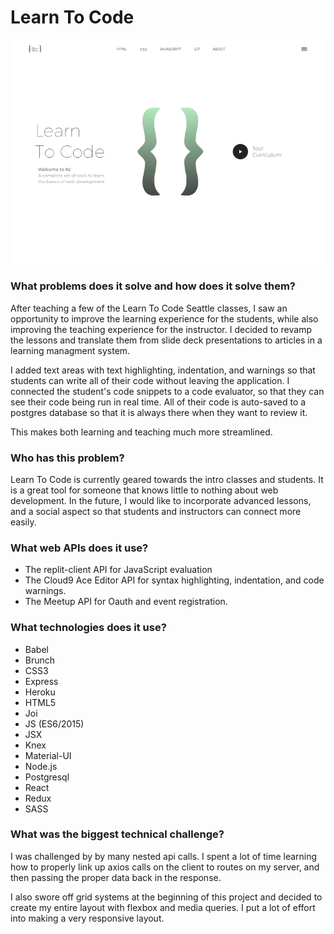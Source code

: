 # Learn To Code

![Landing Page ScreenShot](/app/assets/images/landing.png?raw=true)

### What problems does it solve and how does it solve them?

After teaching a few of the Learn To Code Seattle classes, I saw an opportunity to improve the learning experience for the students, while also improving the teaching experience for the instructor. I decided to revamp the lessons and translate them from slide deck presentations to articles in a learning managment system.

I added text areas with text highlighting, indentation, and warnings so that students can write all of their code without leaving the application. I connected the student's code snippets to a code evaluator, so that they can see their code being run in real time. All of their code is auto-saved to a postgres database so that it is always there when they want to review it.

This makes both learning and teaching much more streamlined.

### Who has this problem?

Learn To Code is currently geared towards the intro classes and students. It is a great tool for someone that knows little to nothing about web development. In the future, I would like to incorporate advanced lessons, and a social aspect so that students and instructors can connect more easily.

### What web APIs does it use?

* The replit-client API for JavaScript evaluation
* The Cloud9 Ace Editor API for syntax highlighting, indentation, and code warnings.
* The Meetup API for Oauth and event registration.

### What technologies does it use?

* Babel
* Brunch
* CSS3
* Express
* Heroku
* HTML5
* Joi
* JS (ES6/2015)
* JSX
* Knex
* Material-UI
* Node.js
* Postgresql
* React
* Redux
* SASS

### What was the biggest technical challenge?

I was challenged by by many nested api calls. I spent a lot of time learning how to properly link up axios calls on the client to routes on my server, and then passing the proper data back in the response.

I also swore off grid systems at the beginning of this project and decided to create my entire layout with flexbox and media queries. I put a lot of effort into making a very responsive layout.


